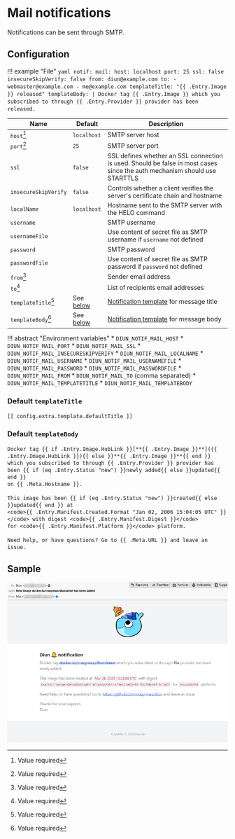 # Mail notifications

Notifications can be sent through SMTP.

## Configuration

!!! example "File"
    ```yaml
    notif:
      mail:
        host: localhost
        port: 25
        ssl: false
        insecureSkipVerify: false
        from: diun@example.com
        to:
          - webmaster@example.com
          - me@example.com
        templateTitle: "{{ .Entry.Image }} released"
        templateBody: |
          Docker tag {{ .Entry.Image }} which you subscribed to through {{ .Entry.Provider }} provider has been released.
    ```

| Name                  | Default                                    | Description   |
|-----------------------|--------------------------------------------|---------------|
| `host`[^1]            | `localhost`                                | SMTP server host |
| `port`[^1]            | `25`                                       | SMTP server port |
| `ssl`                 | `false`                                    | SSL defines whether an SSL connection is used. Should be false in most cases since the auth mechanism should use STARTTLS |
| `insecureSkipVerify`  | `false`                                    | Controls whether a client verifies the server's certificate chain and hostname |
| `localName`           | `localhost`                                | Hostname sent to the SMTP server with the HELO command |
| `username`            |                                            | SMTP username |
| `usernameFile`        |                                            | Use content of secret file as SMTP username if `username` not defined |
| `password`            |                                            | SMTP password |
| `passwordFile`        |                                            | Use content of secret file as SMTP password if `password` not defined |
| `from`[^1]            |                                            | Sender email address |
| `to`[^1]              |                                            | List of recipients email addresses |
| `templateTitle`[^1]   | See [below](#default-templatetitle)        | [Notification template](../faq.md#notification-template) for message title |
| `templateBody`[^1]    | See [below](#default-templatebody)         | [Notification template](../faq.md#notification-template) for message body |

!!! abstract "Environment variables"
    * `DIUN_NOTIF_MAIL_HOST`
    * `DIUN_NOTIF_MAIL_PORT`
    * `DIUN_NOTIF_MAIL_SSL`
    * `DIUN_NOTIF_MAIL_INSECURESKIPVERIFY`
    * `DIUN_NOTIF_MAIL_LOCALNAME`
    * `DIUN_NOTIF_MAIL_USERNAME`
    * `DIUN_NOTIF_MAIL_USERNAMEFILE`
    * `DIUN_NOTIF_MAIL_PASSWORD`
    * `DIUN_NOTIF_MAIL_PASSWORDFILE`
    * `DIUN_NOTIF_MAIL_FROM`
    * `DIUN_NOTIF_MAIL_TO` (comma separated)
    * `DIUN_NOTIF_MAIL_TEMPLATETITLE`
    * `DIUN_NOTIF_MAIL_TEMPLATEBODY`

### Default `templateTitle`

```
[[ config.extra.template.defaultTitle ]]
```

### Default `templateBody`

```
Docker tag {{ if .Entry.Image.HubLink }}[**{{ .Entry.Image }}**]({{ .Entry.Image.HubLink }}){{ else }}**{{ .Entry.Image }}**{{ end }}
which you subscribed to through {{ .Entry.Provider }} provider has been {{ if (eq .Entry.Status "new") }}newly added{{ else }}updated{{ end }}
on {{ .Meta.Hostname }}.

This image has been {{ if (eq .Entry.Status "new") }}created{{ else }}updated{{ end }} at
<code>{{ .Entry.Manifest.Created.Format "Jan 02, 2006 15:04:05 UTC" }}</code> with digest <code>{{ .Entry.Manifest.Digest }}</code>
for <code>{{ .Entry.Manifest.Platform }}</code> platform.

Need help, or have questions? Go to {{ .Meta.URL }} and leave an issue.
```

## Sample

![](../assets/notif/mail.png)

[^1]: Value required
